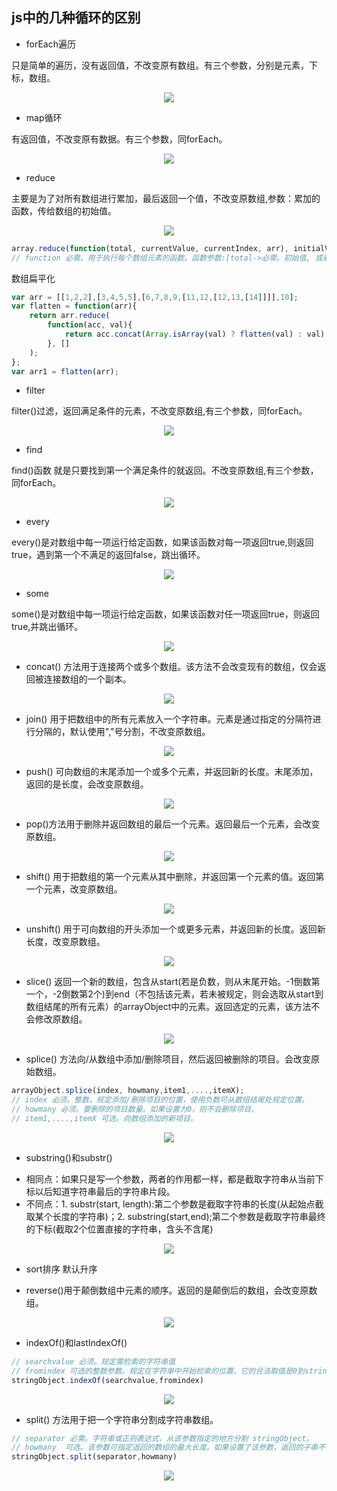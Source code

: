 ## js中的几种循环的区别

- forEach遍历

只是简单的遍历，没有返回值，不改变原有数组。有三个参数，分别是元素，下标，数组。
<div align=center>
  <img src="img/loop/forEach.png" />
</div>

- map循环

有返回值，不改变原有数据。有三个参数，同forEach。
<div align=center>
  <img src="img/loop/map.png" />
</div>

- reduce

主要是为了对所有数组进行累加，最后返回一个值，不改变原数组,参数：累加的函数，传给数组的初始值。
<div align=center>
  <img src="img/loop/reduce.png" />
</div>

```javascript
array.reduce(function(total, currentValue, currentIndex, arr), initialValue) 
// function 必需。用于执行每个数组元素的函数。函数参数:[total->必需。初始值, 或者计算结束后的返回值。currentValue->	必需。当前元素。 currentIndex-> 可选。当前元素的索引, arr->可选。当前元素所属的数组对象。]
```
数组扁平化
```javascript
var arr = [[1,2,2],[3,4,5,5],[6,7,8,9,[11,12,[12,13,[14]]]],10];
var flatten = function(arr){
    return arr.reduce(
        function(acc, val){
            return acc.concat(Array.isArray(val) ? flatten(val) : val)
        }, []
    );
};
var arr1 = flatten(arr);
```
- filter

filter()过滤，返回满足条件的元素，不改变原数组,有三个参数，同forEach。
<div align=center>
  <img src="img/loop/filter.png" />
</div>

- find

find()函数 就是只要找到第一个满足条件的就返回。不改变原数组,有三个参数，同forEach。
<div align=center>
  <img src="img/loop/find.png" />
</div>

- every

every()是对数组中每一项运行给定函数，如果该函数对每一项返回true,则返回true，遇到第一个不满足的返回false，跳出循环。
<div align=center>
  <img src="img/loop/every.png" />
</div>

- some

some()是对数组中每一项运行给定函数，如果该函数对任一项返回true，则返回true,并跳出循环。
<div align=center>
  <img src="img/loop/some.png" />
</div>

- concat() 方法用于连接两个或多个数组。该方法不会改变现有的数组，仅会返回被连接数组的一个副本。
<div align=center>
  <img src="img/loop/concat.png" />
</div>

- join() 用于把数组中的所有元素放入一个字符串。元素是通过指定的分隔符进行分隔的，默认使用","号分割，不改变原数组。
<div align=center>
  <img src="img/loop/join.png" />
</div>

- push() 可向数组的末尾添加一个或多个元素，并返回新的长度。末尾添加，返回的是长度，会改变原数组。
<div align=center>
  <img src="img/loop/push.png" />
</div>

- pop()方法用于删除并返回数组的最后一个元素。返回最后一个元素，会改变原数组。
<div align=center>
  <img src="img/loop/pop.png" />
</div>

- shift() 用于把数组的第一个元素从其中删除，并返回第一个元素的值。返回第一个元素，改变原数组。
<div align=center>
  <img src="img/loop/shift.png" />
</div>

- unshift() 用于可向数组的开头添加一个或更多元素，并返回新的长度。返回新长度，改变原数组。
<div align=center>
  <img src="img/loop/unshift.png" />
</div>

- slice() 返回一个新的数组，包含从start(若是负数，则从末尾开始。-1倒数第一个，-2倒数第2个)到end（不包括该元素，若未被规定，则会选取从start到数组结尾的所有元素）的arrayObject中的元素。返回选定的元素，该方法不会修改原数组。
<div align=center>
  <img src="img/loop/slice.png" />
</div>

- splice() 方法向/从数组中添加/删除项目，然后返回被删除的项目。会改变原始数组。
```javascript 
arrayObject.splice(index, howmany,item1,....,itemX);
// index 必须。整数，规定添加/删除项目的位置，使用负数可从数组结尾处规定位置。
// howmany 必须。要删除的项目数量。如果设置为0，则不会删除项目。
// item1,....,itemX 可选。向数组添加的新项目。
```
<div align=center>
  <img src="img/loop/splice.png" />
</div>

- substring()和substr()
* 相同点：如果只是写一个参数，两者的作用都一样，都是截取字符串从当前下标以后知道字符串最后的字符串片段。
* 不同点：1. substr(start, length):第二个参数是截取字符串的长度(从起始点截取某个长度的字符串)；2. substring(start,end);第二个参数是截取字符串最终的下标(截取2个位置直接的字符串，含头不含尾)
<div align=center>
  <img src="img/loop/substr+substring.png" />
</div>

- sort排序 默认升序

- reverse()用于颠倒数组中元素的顺序。返回的是颠倒后的数组，会改变原数组。
<div align=center>
  <img src="img/loop/reverse.png" />
</div>

- indexOf()和lastIndexOf() 
```javascript
// searchvalue 必须。规定需检索的字符串值
// fromindex 可选的整数参数。规定在字符串中开始检索的位置。它的合法取值是0到stringObject.length - 1。如省略该参数，则将从字符串的首字符开始检索。
stringObject.indexOf(searchvalue,fromindex)

```
<div align=center>
  <img src="img/loop/indexof.png" />
</div>

- split() 方法用于把一个字符串分割成字符串数组。
```javascript
// separator 必需。字符串或正则表达式，从该参数指定的地方分割 stringObject。
// howmany  可选。该参数可指定返回的数组的最大长度。如果设置了该参数，返回的子串不会多于这个参数指定的数组。如果没有设置该参数，整个字符串都会被分割，不考虑它的长度。
stringObject.split(separator,howmany)
```
<div align=center>
  <img src="img/loop/split.png" />
</div>
